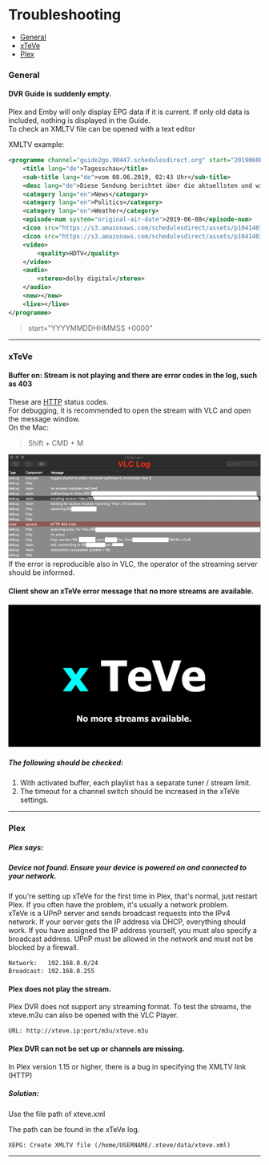 # Troubleshooting

* [General](#general)
* [xTeVe](#xteve)
* [Plex](#plex)

### General
#### DVR Guide is suddenly empty.
Plex and Emby will only display EPG data if it is current. If only old data is included, nothing is displayed in the Guide.  
To check an XMLTV file can be opened with a text editor

XMLTV example:
```XML
<programme channel="guide2go.90447.schedulesdirect.org" start="20190608004300 +0000" stop="20190608004500 +0000">
    <title lang="de">Tagesschau</title>
    <sub-title lang="de">vom 08.06.2019, 02:43 Uhr</sub-title>
    <desc lang="de">Diese Sendung berichtet über die aktuellsten und wichtigsten Nachrichten der Bundesrepublik.&#xA;[vom 08.06.2019, 02:43 Uhr]</desc>
    <category lang="en">News</category>
    <category lang="en">Politics</category>
    <category lang="en">Weather</category>
    <episode-num system="original-air-date">2019-06-08</episode-num>
    <icon src="https://s3.amazonaws.com/schedulesdirect/assets/p10414016_b_v8_aa.jpg" height="720" width="480"></icon>
    <icon src="https://s3.amazonaws.com/schedulesdirect/assets/p10414016_b_h10_aa.jpg" height="540" width="960"></icon>
    <video>
        <quality>HDTV</quality>
    </video>
    <audio>
        <stereo>dolby digital</stereo>
    </audio>
    <new></new>
    <live></live>
</programme>
```

> start="YYYYMMDDHHMMSS +0000"

---

### xTeVe
#### Buffer on: Stream is not playing and there are error codes in the log, such as 403
These are [HTTP](https://en.wikipedia.org/wiki/List_of_HTTP_status_codes#4xx_Client_errors) status codes.  
For debugging, it is recommended to open the stream with VLC and open the message window.  
On the Mac:
> Shift + CMD + M

![Wizard](../images/vlc-01.png "VLC - Debug")
If the error is reproducible also in VLC, the operator of the streaming server should be informed.  



#### Client show an xTeVe error message that no more streams are available.

![Playlist](../images/playlist-02.jpg "xTeVe - Playlist limit")

##### The following should be checked:
1. With activated buffer, each playlist has a separate tuner / stream limit.  
2. The timeout for a channel switch should be increased in the xTeVe settings.  

---

### Plex

##### Plex says:  
##### Device not found. Ensure your device is powered on and connected to your network.

If you're setting up xTeVe for the first time in Plex, that's normal, just restart Plex. If you often have the problem, it's usually a network problem.  
xTeVe is a UPnP server and sends broadcast requests into the IPv4 network. If your server gets the IP address via DHCP, everything should work. If you have assigned the IP address yourself, you must also specify a broadcast address.
UPnP must be allowed in the network and must not be blocked by a firewall.

```
Network:   192.168.0.0/24
Broadcast: 192.168.0.255
```

#### Plex does not play the stream.
Plex DVR does not support any streaming format. 
To test the streams, the xteve.m3u can also be opened with the VLC Player.
```
URL: http://xteve.ip:port/m3u/xteve.m3u
```

#### Plex DVR can not be set up or channels are missing.
In Plex version 1.15 or higher, there is a bug in specifying the XMLTV link (HTTP)
##### Solution:
Use the file path of xteve.xml

The path can be found in the xTeVe log.
```
XEPG: Create XMLTV file (/home/USERNAME/.xteve/data/xteve.xml)
```

---
